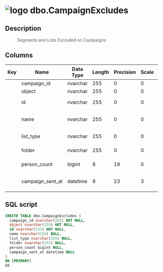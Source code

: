 # ![logo](../Images/table64.svg) dbo.CampaignExcludes

## [](#Description) Description

> Segments and Lists Excluded on Campaigns

## [](#Columns) Columns

|Key|Name|Data Type|Length|Precision|Scale|Not Null|Description|
|:---:|---|---|---|---|---|---|---|
||campaign_id|nvarchar|255|0|0|True|Campaign ID|
||object|nvarchar|255|0|0|True|Object type|
||id|nvarchar|255|0|0|True|Exclude list ID|
||name|nvarchar|255|0|0|False|Exclude list/segment name|
||list_type|nvarchar|255|0|0|False|List/segment type|
||folder|nvarchar|255|0|0|False|List/segment folder|
||person_count|bigint|8|19|0|False|People in list/segment|
||campaign_sent_at|datetime|8|23|3|False|Campaign Sent Datetime|

## [](#SqlScript) SQL script

```SQL
CREATE TABLE dbo.CampaignExcludes (
  campaign_id nvarchar(255) NOT NULL,
  object nvarchar(255) NOT NULL,
  id nvarchar(255) NOT NULL,
  name nvarchar(255) NULL,
  list_type nvarchar(255) NULL,
  folder nvarchar(255) NULL,
  person_count bigint NULL,
  campaign_sent_at datetime NULL
)
ON [PRIMARY]
GO
```
